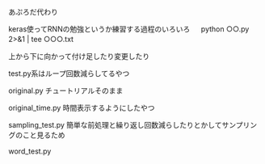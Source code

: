 あぷろだ代わり

keras使ってRNNの勉強というか練習する過程のいろいろ
 　
python ○○.py 2>&1 | tee ○○○.txt
 　
　

上から下に向かって付け足したり変更したり
 
 test.py系はループ回数減らしてるやつ

original.py		チュートリアルそのまま
 
original_time.py	時間表示するようにしたやつ
 
sampling_test.py	簡単な前処理と繰り返し回数減らしたりとかしてサンプリングのこと見るため
 
word_test.py		
